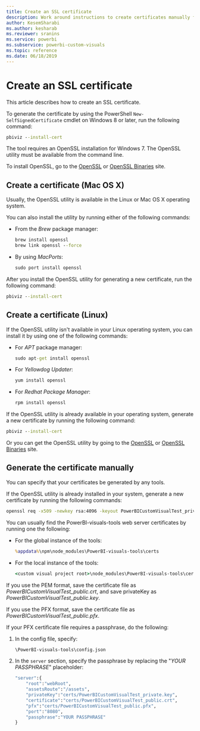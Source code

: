 ```yaml
---
title: Create an SSL certificate
description: Work around instructions to create certificates manually for developer server
author: KesemSharabi
ms.author: kesharab
ms.reviewer: sranins
ms.service: powerbi
ms.subservice: powerbi-custom-visuals
ms.topic: reference
ms.date: 06/18/2019
---
```


# Create an SSL certificate

This article describes how to create an SSL certificate.

To generate the certificate by using the PowerShell `New-SelfSignedCertificate` cmdlet on Windows 8 or later, run the following command:

```cmd
pbiviz --install-cert
```

The tool requires an OpenSSL installation for Windows 7. The OpenSSL utility must be available from the command line.

To install OpenSSL, go to the [OpenSSL](https://www.openssl.org) or [OpenSSL Binaries](https://wiki.openssl.org/index.php/Binaries) site.

## Create a certificate (Mac OS X)

Usually, the OpenSSL utility is available in the Linux or Mac OS X operating system.

You can also install the utility by running either of the following commands:

* From the *Brew* package manager:

    ```cmd
    brew install openssl
    brew link openssl --force
    ```

* By using *MacPorts*:

    ```cmd
    sudo port install openssl
    ```

After you install the OpenSSL utility for generating a new certificate, run the following command:

```cmd
pbiviz --install-cert
```

## Create a certificate (Linux)

If the OpenSSL utility isn't available in your Linux operating system, you can install it by using one of the following commands:

* For *APT* package manager:

    ```cmd
    sudo apt-get install openssl
    ```

* For *Yellowdog Updater*:

    ```cmd
    yum install openssl
    ```

* For *Redhat Package Manager*:

    ```cmd
    rpm install openssl
    ```

If the OpenSSL utility is already available in your operating system, generate a new certificate by running the following command:

```cmd
pbiviz --install-cert
```

Or you can get the OpenSSL utility by going to the [OpenSSL](https://www.openssl.org) or [OpenSSL Binaries](https://wiki.openssl.org/index.php/Binaries) site.

## Generate the certificate manually

You can specify that your certificates be generated by any tools.

If the OpenSSL utility is already installed in your system, generate a new certificate by running the following commands:

```cmd
openssl req -x509 -newkey rsa:4096 -keyout PowerBICustomVisualTest_private.key -out PowerBICustomVisualTest_public.crt -days 365
```

You can usually find the PowerBI-visuals-tools web server certificates by running one the following:

* For the global instance of the tools:

    ```cmd
    %appdata%\npm\node_modules\PowerBI-visuals-tools\certs
    ```

* For the local instance of the tools:

    ```cmd
    <custom visual project root>\node_modules\PowerBI-visuals-tools\certs
    ```

If you use the PEM format, save the certificate file as *PowerBICustomVisualTest_public.crt*, and save privateKey as *PowerBICustomVisualTest_public.key*.

If you use the PFX format, save the certificate file as *PowerBICustomVisualTest_public.pfx*.

If your PFX certificate file requires a passphrase, do the following:
1. In the config file, specify:

    ```cmd
    \PowerBI-visuals-tools\config.json
    ```

1. In the `server` section, specify the passphrase by replacing the "*YOUR PASSPHRASE*" placeholder:

    ```cmd
    "server":{
        "root":"webRoot",
        "assetsRoute":"/assets",
        "privateKey":"certs/PowerBICustomVisualTest_private.key",
        "certificate":"certs/PowerBICustomVisualTest_public.crt",
        "pfx":"certs/PowerBICustomVisualTest_public.pfx",
        "port":"8080",
        "passphrase":"YOUR PASSPHRASE"
    }
    ```